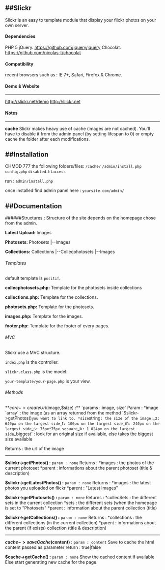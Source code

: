 ﻿##Slickr
-----------
Slickr is an easy to template module that display your flickr photos on your own server.

#### Dependencies
 PHP 5
 jQuery. https://github.com/jquery/jquery
 Chocolat. https://github.com/nicolas-t/chocolat


#### Compatibility
recent browsers such as :
 IE 7+, Safari, Firefox & Chrome.

#### Demo & Website
-----------
 http://slickr.net/demo 
 http://slickr.net

#### Notes
-----------
**cache**
 Slickr makes heavy use of cache (images are not cached).
 You'll have to disable it from the admin panel (by setting lifespan to 0) or empty cache the folder after each modifications.


##Installation
-----------
 CHMOD 777 the following folders/files:
 `/cache/`
 `/admin/install.php`
 `config.php`
 `disabled.htaccess`

run :
 `admin/install.php`
 
once installed find admin panel here :
  `yoursite.com/admin/`

##Documentation
-----------

######Structures :
 Structure of the site depends on the homepage chose from the admin.

**Latest Upload:**
 Images

**Photosets:**
 Photosets
 |--Images

**Collections:**
 Collections
 |--Collecphotosets
    |--Images


###### Templates 
 default template is `positif`.

**collecphotosets.php:**
 Template for the photosets inside collections

**collections.php:**
 Template for the collections.

**photosets.php:**
 Template for the photosets.

**images.php:**
 Template for the images.

**footer.php:**
 Template for the footer of every pages.
 
###### MVC
 Slickr use a MVC structure.

 `index.php` is the controller.
 
 `slickr.class.php` is the model.
 
 `your-template/your-page.php` is your view.
 
###### Methods
 **$core->createUrl($image,$size) :** `params : image, size`
 Param :
 *image `array` : the image (as an array returned from the method `$slickr->getPhotos()` you want to link to.
 *size `string` : the size of the image:
		`_z` : 640px on the largest side
		`_t` : 100px on the largest side
		`_m` : 240px on the largest side
		`_s` : 75px*75px sqsuare
		`_b` : 1 024px on the largest side
		`_biggest` : look for an original size if available, else takes the biggest size available

 Returns :
 the url of the image

-----------

**$slickr->getPhotos() :** `param : none`
 Returns :
 *images : the photos of the current photoset
 *parent : informations about the parent photoset (title & description)

**$slickr->getLatestPhotos() :** `param : none`
 Returns :
 *images : the latest photos you uploaded on flickr
 *parent : "Latest Images"

**$slickr->getPhotosets() :** `param : none`
 Returns :
 *collecSets : the different sets in the current collection
 *sets : the different sets (when the homepage is set to "Photosets"
 *parent : information about the parent collection (title)

**$slickr->getCollections() :** `param : none`
 Returns :
 *collections : the different collections (in the current collection)
 *parent : informations about the parent (if exists) collection (title & description)

-----------

**$cache->saveCache($content) :** `param : content`
 Save to cache the html content passed as parameter
 return : true|false

**$cache->getCache() :** `param : none`
 Show the cached content if available
 Else start generating new cache for the page.
